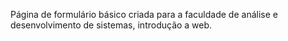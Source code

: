 Página de formulário básico criada para a faculdade de análise e desenvolvimento de sistemas, introdução a web.
